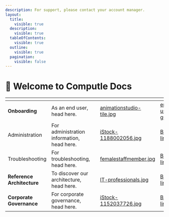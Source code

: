 ```yaml
---
description: For support, please contact your account manager.
layout:
  title:
    visible: true
  description:
    visible: true
  tableOfContents:
    visible: true
  outline:
    visible: true
  pagination:
    visible: false
---
```


# 📖 Welcome to Computle Docs

<table data-card-size="large" data-view="cards"><thead><tr><th></th><th></th><th></th><th data-hidden data-card-cover data-type="files"></th><th data-hidden data-card-target data-type="content-ref"></th></tr></thead><tbody><tr><td><strong>Onboarding</strong></td><td>As an end user, head here.</td><td></td><td><a href=".gitbook/assets/animationstudio-tile.jpg">animationstudio-tile.jpg</a></td><td><a href="onboarding/end-user-guide/">end-user-guide</a></td></tr><tr><td>Administration</td><td>For administration information, head here.</td><td></td><td><a href=".gitbook/assets/iStock-1188002056.jpg">iStock-1188002056.jpg</a></td><td><a href="broken-reference">Broken link</a></td></tr><tr><td>Troubleshooting</td><td>For troubleshooting, head here.</td><td></td><td><a href=".gitbook/assets/femalestaffmember.jpg">femalestaffmember.jpg</a></td><td><a href="broken-reference">Broken link</a></td></tr><tr><td><strong>Reference Architecture</strong></td><td>To discover our architecture, head here.</td><td></td><td><a href=".gitbook/assets/IT-professionals.jpg">IT-professionals.jpg</a></td><td><a href="broken-reference">Broken link</a></td></tr><tr><td><strong>Corporate Governance</strong></td><td>For corporate governance, head here.</td><td></td><td><a href=".gitbook/assets/iStock-1152037726.jpg">iStock-1152037726.jpg</a></td><td><a href="broken-reference">Broken link</a></td></tr></tbody></table>





